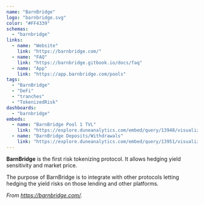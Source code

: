 ```yaml
---
name: "BarnBridge"
logo: "barnbridge.svg"
color: "#FF4339"
schemas: 
  - "barnbridge"
links:
  - name: "Website"
    link: "https://barnbridge.com/"
  - name: "FAQ"
    link: "https://barnbridge.gitbook.io/docs/faq"
  - name: "App"
    link: "https://app.barnbridge.com/pools"
tags:
  - "BarnBridge"
  - "DeFi"
  - "tranches"
  - "TokenizedRisk"
dashboards:
  - "barnbridge"
embeds:
  - name: "BarnBridge Pool 1 TVL"
    link: "https://explore.duneanalytics.com/embed/query/13948/visualization/27938?api_key=IdIdbz1yqMd8WzR91L4Yq5QhmagbFE3kRC9BkquX"
  - name: "BarnBridge Deposits/Withdrawals"
    link: "https://explore.duneanalytics.com/embed/query/13951/visualization/27947?api_key=hMnQysAgmDist8grP9lJVbl2c0fTunXdbyCvpPoC"
---
```


**BarnBridge** is the first risk tokenizing protocol. It allows hedging yield sensitivity and market price.

The purpose of BarnBridge is to integrate with other protocols letting hedging the yield risks on those lending and other platforms.

*From https://barnbridge.com/.*
